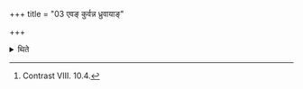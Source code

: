 +++
title = "03 एवङ् कुर्वन्न ध्रुवायाङ्"

+++

<details><summary>थिते</summary>

3. When doing in this manner, he should not scoop the ghee into the Dhruvā(-ladle).[^1]  


[^1]: Contrast VIII. 10.4.
</details>
